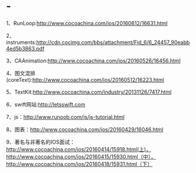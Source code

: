 # -
1、RunLoop:http://www.cocoachina.com/ios/20160612/16631.html

2、instruments:http://cdn.cocimg.com/bbs/attachment/Fid_6/6_24457_90eabb4ed5b3863.pdf

3、CAAnimation:http://www.cocoachina.com/ios/20160526/16456.html

4、图文混排(coreText):http://www.cocoachina.com/ios/20160512/16223.html

5、TextKit:http://www.cocoachina.com/industry/20131126/7417.html

6、swift网站:http://letsswift.com

7、js：http://www.runoob.com/js/js-tutorial.html

8、图表：http://www.cocoachina.com/ios/20160429/16046.html

9、著名与非著名的IOS面试：http://www.cocoachina.com/ios/20160414/15918.html(上)，http://www.cocoachina.com/ios/20160415/15930.html（中），http://www.cocoachina.com/ios/20160418/15931.html（下）
